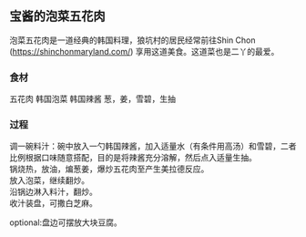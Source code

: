 ## 宝酱的泡菜五花肉
泡菜五花肉是一道经典的韩国料理，狼坑村的居民经常前往Shin Chon (https://shinchonmaryland.com/) 享用这道美食。这道菜也是二丫的最爱。

### 食材
五花肉
韩国泡菜
韩国辣酱
葱，姜，雪碧，生抽


### 过程
调一碗料汁：碗中放入一勺韩国辣酱，加入适量水（有条件用高汤）和雪碧，二者比例根据口味随意搭配，目的是将辣酱充分溶解，然后点入适量生抽。    
锅烧热，放油，煸葱姜，爆炒五花肉至产生美拉德反应。    
放入泡菜，继续翻炒。    
沿锅边淋入料汁，翻炒。    
收汁装盘，可撒白芝麻。   

optional:盘边可摆放大块豆腐。 
